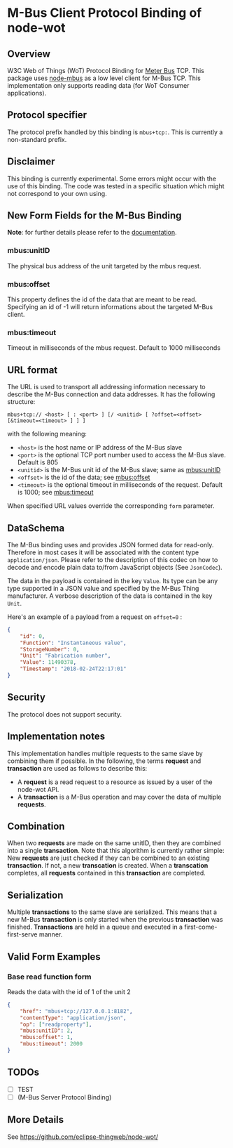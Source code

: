 # M-Bus Client Protocol Binding of node-wot

## Overview

W3C Web of Things (WoT) Protocol Binding for [Meter Bus](https://en.wikipedia.org/wiki/Meter-Bus) TCP.
This package uses [node-mbus](https://www.npmjs.com/package/node-mbus) as a low level client for M-Bus TCP.
This implementation only supports reading data (for WoT Consumer applications).

## Protocol specifier

The protocol prefix handled by this binding is `mbus+tcp:`. This is currently a non-standard prefix.

## Disclaimer

This binding is currently experimental. Some errors might occur with the use of this binding.
The code was tested in a specific situation which might not correspond to your own using.

## New Form Fields for the M-Bus Binding

**Note**: for further details please refer to the [documentation](https://github.com/eclipse-thingweb/node-wot/blob/master/packages/binding-mbus/src/mbus.ts).

### mbus:unitID

The physical bus address of the unit targeted by the mbus request.

### mbus:offset

This property defines the id of the data that are meant to be read. Specifying an id of -1 will return informations about the targeted M-Bus client.

### mbus:timeout

Timeout in milliseconds of the mbus request. Default to 1000 milliseconds

## URL format

The URL is used to transport all addressing information necessary to describe the M-Bus connection and data addresses. It has the following structure:

```
mbus+tcp:// <host> [ : <port> ] [/ <unitid> [ ?offset=<offset> [&timeout=<timeout> ] ] ]
```

with the following meaning:

-   `<host>` is the host name or IP address of the M-Bus slave
-   `<port>` is the optional TCP port number used to access the M-Bus slave. Default is 805
-   `<unitid>` is the M-Bus unit id of the M-Bus slave; same as [mbus:unitID](#mbus:unitID)
-   `<offset>` is the id of the data; see [mbus:offset](#mbus:offset)
-   `<timeout>` is the optional timeout in milliseconds of the request. Default is 1000; see [mbus:timeout](#mbus:timeout)

When specified URL values override the corresponding `form` parameter.

## DataSchema

The M-Bus binding uses and provides JSON formed data for read-only. Therefore in most cases it will be associated with the content type `application/json`. Please refer to the description of this codec on how to decode and encode plain data to/from JavaScript objects (See `JsonCodec`).

The data in the payload is contained in the key `Value`. Its type can be any type supported in a JSON value and specified by the M-Bus Thing manufacturer. A verbose description of the data is contained in the key `Unit`.

Here's an example of a payload from a request on `offset=0` :

```json
{
    "id": 0,
    "Function": "Instantaneous value",
    "StorageNumber": 0,
    "Unit": "Fabrication number",
    "Value": 11490378,
    "Timestamp": "2018-02-24T22:17:01"
}
```

## Security

The protocol does not support security.

## Implementation notes

This implementation handles multiple requests to the same slave by combining them if possible. In the following, the terms **request** and **transaction** are used as follows to describe this:

-   A **request** is a read request to a resource as issued by a user of the node-wot API.
-   A **transaction** is a M-Bus operation and may cover the data of multiple **requests**.

## Combination

When two **requests** are made on the same unitID, then they are combined into a single **transaction**. Note that this algorithm is currently rather simple: New **requests** are just checked if they can be combined to an existing **transaction**. If not, a new **transcation** is created. When a **transcation** completes, all **requests** contained in this **transaction** are completed.

## Serialization

Multiple **transactions** to the same slave are serialized. This means that a new M-Bus **transaction** is only started when the previous **transaction** was finished. **Transactions** are held in a queue and executed in a first-come-first-serve manner.

## Valid Form Examples

### Base read function form

Reads the data with the id of 1 of the unit 2

```json
{
    "href": "mbus+tcp://127.0.0.1:8182",
    "contentType": "application/json",
    "op": ["readproperty"],
    "mbus:unitID": 2,
    "mbus:offset": 1,
    "mbus:timeout": 2000
}
```

## TODOs

-   [ ] TEST
-   [ ] (M-Bus Server Protocol Binding)

## More Details

See <https://github.com/eclipse-thingweb/node-wot/>
